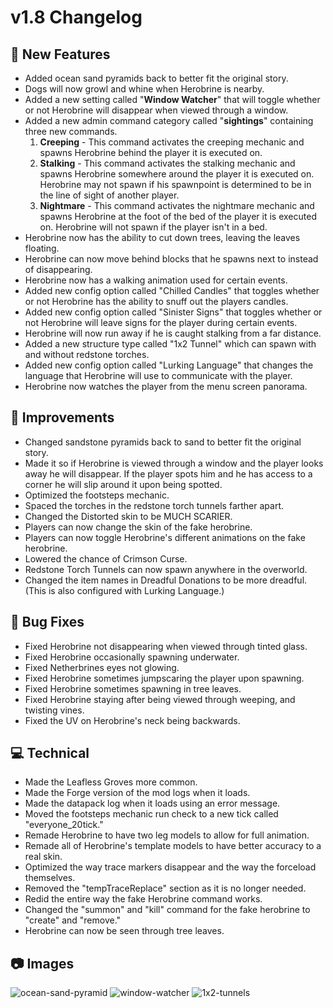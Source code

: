 # **v1.8 Changelog**

## **🚀 New Features**
- Added ocean sand pyramids back to better fit the original story.
- Dogs will now growl and whine when Herobrine is nearby.
- Added a new setting called "**Window Watcher**" that will toggle whether or not Herobrine will disappear when viewed through a window.
- Added a new admin command category called "**sightings**" containing three new commands.
    1. **Creeping** - This command activates the creeping mechanic and spawns Herobrine behind the player it is executed on.
    2. **Stalking** - This command activates the stalking mechanic and spawns Herobrine somewhere around the player it is executed on. Herobrine may not spawn if his spawnpoint is determined to be in the line of sight of another player.
    3. **Nightmare** - This command activates the nightmare mechanic and spawns Herobrine at the foot of the bed of the player it is executed on. Herobrine will not spawn if the player isn't in a bed.
- Herobrine now has the ability to cut down trees, leaving the leaves floating.
- Herobrine can now move behind blocks that he spawns next to instead of disappearing.
- Herobrine now has a walking animation used for certain events.
- Added new config option called "Chilled Candles" that toggles whether or not Herobrine has the ability to snuff out the players candles.
- Added new config option called "Sinister Signs" that toggles whether or not Herobrine will leave signs for the player during certain events.
- Herobrine will now run away if he is caught stalking from a far distance.
- Added a new structure type called "1x2 Tunnel" which can spawn with and without redstone torches.
- Added new config option called "Lurking Language" that changes the language that Herobrine will use to communicate with the player.
- Herobrine now watches the player from the menu screen panorama.

## **🔧 Improvements**
- Changed sandstone pyramids back to sand to better fit the original story.
- Made it so if Herobrine is viewed through a window and the player looks away he will disappear. If the player spots him and he has access to a corner he will slip around it upon being spotted.
- Optimized the footsteps mechanic.
- Spaced the torches in the redstone torch tunnels farther apart.
- Changed the Distorted skin to be MUCH SCARIER.
- Players can now change the skin of the fake herobrine.
- Players can now toggle Herobrine's different animations on the fake herobrine.
- Lowered the chance of Crimson Curse.
- Redstone Torch Tunnels can now spawn anywhere in the overworld.
- Changed the item names in Dreadful Donations to be more dreadful. (This is also configured with Lurking Language.)

## **🐛 Bug Fixes**
- Fixed Herobrine not disappearing when viewed through tinted glass.
- Fixed Herobrine occasionally spawning underwater.
- Fixed Netherbrines eyes not glowing.
- Fixed Herobrine sometimes jumpscaring the player upon spawning.
- Fixed Herobrine sometimes spawning in tree leaves.
- Fixed Herobrine staying after being viewed through weeping, and twisting vines.
- Fixed the UV on Herobrine's neck being backwards.

## **💻 Technical**
- Made the Leafless Groves more common.
- Made the Forge version of the mod logs when it loads.
- Made the datapack log when it loads using an error message.
- Moved the footsteps mechanic run check to a new tick called "everyone_20tick."
- Remade Herobrine to have two leg models to allow for full animation.
- Remade all of Herobrine's template models to have better accuracy to a real skin.
- Optimized the way trace markers disappear and the way the forceload themselves.
- Removed the "tempTraceReplace" section as it is no longer needed.
- Redid the entire way the fake Herobrine command works.
- Changed the "summon" and "kill" command for the fake herobrine to "create" and "remove."
- Herobrine can now be seen through tree leaves.

## **📷 Images** 
![ocean-sand-pyramid](https://cdn.lunareclipse.studio/img/projects/from-the-fog/changelog/ocean-sand-pyramid.png)
![window-watcher](https://cdn.lunareclipse.studio/img/projects/from-the-fog/changelog/window-watcher.png)
![1x2-tunnels](https://cdn.lunareclipse.studio/img/projects/from-the-fog/changelog/1x2-tunnels.png)